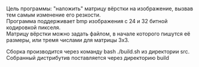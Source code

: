 Цель программы: "наложить" матрицу вёрстки на изображение, вызвав тем самым изменение его резкости.  
Программа поддерживает bmp изображения с 24 и 32 битной кодировкой пикселя.  
Матрицу вёрстки можно задать файлом, в начале которого пишутся её размеры, или тремя числами для матрицы 3x3.

Сборка производится через команду bash ./build.sh из директории src.
Собранный дистрибутив поставляется через директорию build
